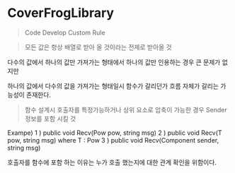 # CoverFrogLibrary

> Code Develop Custom Rule


> 모든 값은 항상 배열로 받아 올 것이라는 전제로 받아올 것

다수의 값에서 하나의 값만 가져가는 형태에서
하나의 값만 인용하는 경우 큰 문제가 없지만

하나의 값에서 다수의 값을 가져가는 형태일시
함수가 갈리던가 흐름 자체가 갈리는 가능성이 존재한다.

> 함수 설계시 호출자를 특정가능하거나 상위 요소로 압축이 가능한 경우 Sender 정보를 포함 시킬 것

Exampe)
  1 ) public void Recv(Pow pow, string msg)
  2 ) public void Recv<T>(T pow, string msg) where T : Pow
  3 ) public void Recv(Component sender, string msg)

호출자를 함수에 포함 하는 이유는 
누가 호출 했는지에 대한 관계 확인을 위함이다.
